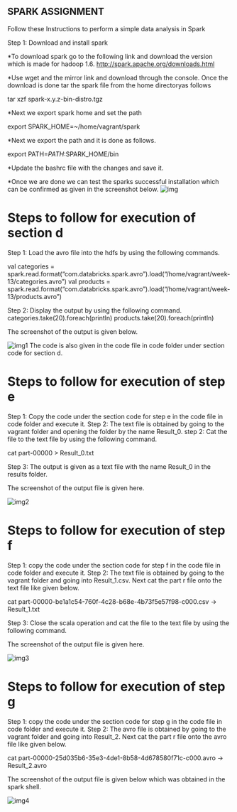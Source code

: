 ## SPARK ASSIGNMENT ##

Follow these Instructions to perform a simple data analysis in Spark

Step 1: Download and install spark 

*To download spark go to the following link and download the version which is made for hadoop 1.6.
http://spark.apache.org/downloads.html

*Use wget and the mirror link and download through the console. 
Once the download is done tar the spark file from the home directoryas follows

tar xzf spark-x.y.z-bin-distro.tgz

*Next we export spark home and set the path 

export SPARK_HOME=~/home/vagrant/spark

*Next we export the path and it is done as follows. 

export PATH=$PATH:$SPARK_HOME/bin

*Update the bashrc file with the changes and save it. 

*Once we are done we can test the sparks successful installation which can be confirmed as given in the screenshot below. 
![img](https://github.com/illinoistech-itm/vchandrasekaran/blob/master/ITMD-521/Images/Spark_install_screenshot.PNG)

# Steps to follow for execution of section d #

Step 1: Load the avro file into the hdfs by using the following commands.

val categories = spark.read.format(“com.databricks.spark.avro”).load(“/home/vagrant/week-13/categories.avro”)
val products = spark.read.format(“com.databricks.spark.avro”).load(“/home/vagrant/week-13/products.avro”)

Step 2: Display the output by using the following command.
categories.take(20).foreach(println)
products.take(20).foreach(println)

The screenshot of the output is given below. 

![img1](https://github.com/illinoistech-itm/vchandrasekaran/blob/master/ITMD-521/Week-13/Results/Result.PNG)
The code is also given in the code file in code folder under section code for section d.

# Steps to follow for execution of step e #

Step 1: Copy the code under the section code for step e in the code file in code folder and execute it. 
Step 2: The text file is obtained by going to the vagrant folder and opening the folder by the name Result_0.
step 2: Cat the file to the text file by using the following command. 

cat part-00000 > Result_0.txt

Step 3: The output is given as a text file with the name Result_0 in the results folder. 

The screenshot of the output file is given here.

![img2](https://github.com/illinoistech-itm/vchandrasekaran/blob/master/ITMD-521/Images/txtfile_price.PNG)

# Steps to follow for execution of step f #

Step 1: copy the code under the section code for step f in the code file in code folder and execute it.
Step 2: The text file is obtained by going to the vagrant folder and going into Result_1.csv. Next cat the part r file onto the text file like given below. 

cat part-00000-be1a1c54-760f-4c28-b68e-4b73f5e57f98-c000.csv -> Result_1.txt

Step 3: Close the scala operation and cat the file to the text file by using the following command.

The screenshot of the output file is given here. 

![img3](https://github.com/illinoistech-itm/vchandrasekaran/blob/master/ITMD-521/Images/Week_13_part.PNG)

# Steps to follow for execution of step g #
Step 1: copy the code under the section code for step g in the code file in code folder and execute it.
Step 2: The avro file is obtained by going to the vagrant folder and going into Result_2. Next cat the part r file onto the avro file like given below. 

cat part-00000-25d035b6-35e3-4de1-8b58-4d678580f71c-c000.avro -> Result_2.avro

The screenshot of the output file is given below which was obtained in the spark shell. 

![img4](https://github.com/illinoistech-itm/vchandrasekaran/blob/master/ITMD-521/Images/week_13_final_step.PNG)










